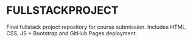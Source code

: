# FULLSTACKPROJECT
Final fullstack project repository for course submission. Includes HTML, CSS, JS + Bootstrap and GitHub Pages deployment.
